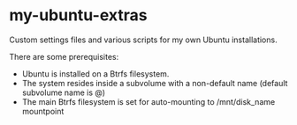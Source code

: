 my-ubuntu-extras
================

Custom settings files and various scripts for my own Ubuntu installations.

There are some prerequisites:
- Ubuntu is installed on a Btrfs filesystem.
- The system resides inside a subvolume with a non-default name (default subvolume name is @)
- The main Btrfs filesystem is set for auto-mounting to /mnt/disk_name mountpoint

